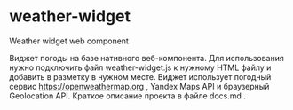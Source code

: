 # weather-widget
Weather widget web component

Виджет погоды на базе нативного веб-компонента. Для использования нужно подключить файл weather-widget.js к нужному HTML файлу и добавить <weather-widget></weather-widget> в разметку в нужном месте. Виджет использует погодный сервис https://openweathermap.org , Yandex Maps API и браузерный Geolocation API. Краткое описание проекта в файле docs.md .
